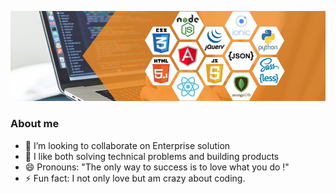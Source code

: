 ![](https://github.com/Rusleo-max/Rusleo-max/blob/master/Microsoft-SharePoint-Development.jpg)

### About me
- 👯 I’m looking to collaborate on Enterprise solution
- 🤔 I like both solving technical problems and building products
- 😄 Pronouns: "The only way to success is to love what you do !" 
- ⚡ Fun fact: I not only love but am crazy about coding.
